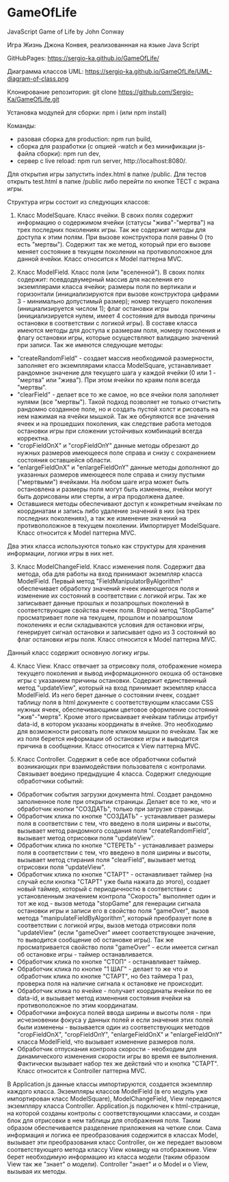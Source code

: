 # GameOfLife
JavaScript Game of Life by John Conway

Игра Жизнь Джона Конвея, реализованнная на языке Java Script

GitHubPages: https://sergio-ka.github.io/GameOfLife/

Диаграмма классов UML: https://sergio-ka.github.io/GameOfLife/UML-diagram-of-class.png

Клонирование репозитория:
git clone https://github.com/Sergio-Ka/GameOfLife.git

Установка модулей для сборки:
npm i (или npm install)

Команды:
- разовая сборка для production: npm run build,
- сборка для разработки (с опцией -watch и без минификации js-файла сборки): npm run dev,
- сервер с live reload: npm run server, http://localhost:8080/.

Для открытия игры запустить index.html в папке /public. Для тестов открыть test.html в папке /public либо перейти по кнопке ТЕСТ с экрана игры.

Структура игры состоит из следующих классов:

1. Класс ModelSquare. Класс ячейки. В своих полях содержит информацию о содержимом ячейки (статусы "жива"-"мертва") на трех последних поколениях игры. Так же содержит методы для доступа к этим полям. При вызове конструктора поля равны 0 (то есть "мертвы"). Содержит так же метод, который при его вызове меняет состояние в текущем поколении на противоположное для данной ячейки. Класс относится к Model паттерна MVC.

2. Класс ModelField. Класс поля (или "вселенной"). В своих полях содержит: псевдодвумерный массив для населения его экземплярами класса ячейки; размеры поля по вертикали и горизонтали (инициализируются при вызове конструктора цифрами 3 - минимально допустимый размер); номер текущего поколения (инициализируется числом 1); флаг остановки игры (инициализируется нулем, имеет 4 состояния для вывода причины остановки в соответствии с логикой игры). В составе класса имеются методы для доступа к размерам поля, номеру поколения и флагу остановки игры, которые осуществляют валидацию значений при записи. Так же имеются следующие методы:
+ "createRandomField" - создает массив необходимой размерности, заполняет его экземплярами класса ModelSquare, устанавливает рандомное значение для текущего шага у каждой ячейки (0 или 1 - "мертва" или "жива"). При этом ячейки по краям поля всегда "мертвы".
+ "clearField" - делает все то же самое, но все ячейки поля заполняет нулями (все "мертвы"). Такой подход позволяет не только отчистить рандомно созданное поле, но и создать пустой холст и рисовать на нем нажимая на ячейки мышкой. Так же обнуляются все значения ячеек и на прошедших поколения, как следствие работа методов остановки игры при сложении устойчивых комбинаций всегда корректна.
+ "cropFieldOnX" и "cropFieldOnY" данные методы обрезают до нужных размеров имеющееся поле справа и снизу с сохранением состояния оставшейся области.
+ "enlargeFieldOnX" и "enlargeFieldOnY" данные методы дополняют до указанных размеров имеющееся поле справа и снизу пустыми ("мертвыми") ячейками. На любом шаге игра может быть остановлена и размеры поля могут быть изменены, ячейки могут быть дорисованы или стерты, а игра продолжена далее.
+ Оставшиеся методы обеспечивают доступ к конкретным ячейкам по координатам и запись либо удаление значений в них (на трех последних поколениях), а так же изменение значений на противоположное в текущем поколении. 
Импортирует ModelSquare. Класс относится к Model паттерна MVC.

Два этих класса используются только как структуры для хранения информации, логики игры в них нет.

3. Класс ModelChangeField. Класс изменения поля. Содержит два метода, оба для работы на вход принимают экземпляр класса ModelField. Первый метод "FieldManipulatorByAlgorithm" обеспечивает обработку значений ячеек имеющегося поля и изменение их состояний в соответствии с логикой игры. Так же записывает данные прошлых и позапрошлых поколений в соответствующие свойства ячеек поля. Второй метод "StopGame" просматривает поле на текущем, прошлом и позапрошлом поколениях и если складываются условия для остановки игры, генерирует сигнал остановки и записывает одно из 3 состояний во флаг остановки игры поля. Класс относится к Model паттерна MVC.

Данный класс содержит основную логику игры.

4. Класс View. Класс отвечает за отрисовку поля, отображение номера текущего поколения и вывод информационного окошка об остановке игры с указанием причины остановки. Содержит единственный метод "updateView", который на вход принимает экземпляр класса ModelField. Из него берет данные о состоянии ячеек, создает таблицу поля в html документе с соответствующим классами CSS нужных ячеек, обеспечивающими цветовое оформление состояний "жив"-"мертв". Кроме этого присваивает ячейкам таблицы атрибут data-id, в котором указаны координаты в ячейке. Это необходимо для возможности рисовать поле кликом мышки по ячейкам. Так же из поля берется информации об остановке игры и выводится причина в сообщении. Класс относится к View паттерна MVC.

5. Класс Controller. Содержит в себе все обработчики событий возникающих при взаимодействии пользователя с контролами. Связывает воедино предыдущие 4 класса. Содержит следующие обработчики событий:
+ Обработчик события загрузки документа html. Создает рандомно заполненное поле при открытии страницы. Делает все то же, что и обработчик кнопки "СОЗДАТЬ", только при загрузке страницы.
+ Обработчик клика по кнопке "СОЗДАТЬ" - устанавливает размеры поля в соответствии с тем, что введено в поля ширины и высоты, вызывает метод рандомного создания поля "createRandomField", вызывает метод отрисовки поля "updateView".
+ Обработчик клика по кнопке "СТЕРЕТЬ" - устанавливает размеры поля в соответствии с тем, что введено в поля ширины и высоты, вызывает метод стирания поля "clearField", вызывает метод отрисовки поля "updateView".
+ Обработчик клика по кнопке "СТАРТ" - останавливает таймер (на случай если кнопка "СТАРТ" уже была нажата до этого), создает новый таймер, который с периодичностю в соответствии с установленным значением контрола "Скорость" выполняет один и тот же код - вызов метода "stopGame" для генерации сигнала остановки игры и записи его в свойство поля "gameOver", вызов метода "manipulateFieldByAlgorithm", который преобразует поле в соответствии с логикой игры, вызов метода отрисовки поля "updateView" (если "gameOver" имеет соответствующее значение, то выводится сообщение об остановке игры). Так же просматривается свойство поля "gameOver" - если имеется сигнал об остановке игры - таймер останавливается.
+ Обработчик клика по кнопке "СТОП" - останавливает таймер.
+ Обработчик клика по кнопке "1 ШАГ" - делает то же что и обработчик клика по кнопке "СТАРТ", но без таймера 1 раз, проверка поля на наличие сигнала к остановке не происходит.
+ Обработчик клика по ячейке - получает координаты ячейки по ее data-id, и вызывает метод изменения состояния ячейки на противоположное по этим координатам.
+ Обработчики анфокуса полей ввода ширины и высоты поля - при исчезновении фокуса у данных полей и если значения этих полей были изменены - вызывается один из соответствующих методов "cropFieldOnX", "cropFieldOnY", "enlargeFieldOnX" и "enlargeFieldOnY" класса ModelField, что вызывает изменение размеров поля.
+ Обработчик отпускания контрола скорости - необходим для динамического изменения скорости игры во время ее выполнения. Фактически вызывает набор тех же действий что и кнопка "СТАРТ".
Класс относится к Controller паттерна MVC.

В Application.js данные классы импортируются, создается экземпляр каждого класса. Экземпляры классов ModelField (в его модуль уже импортирован класс ModelSquare), ModelChangeField, View передаются экземпляру класса Controller. Application.js подключен к html-странице, на которой созданы контролы с соответствующими классами, и создан блок для отрисовки в нем таблицы для отображения поля. Таким образом обеспечивается разделение приложения на четкие слои. Сама информация и логика ее преобразования содержится в классах Model, вызывает эти преобразования класс Controller, он же передает вызовом соответствующего метода классу View команду на отображение. View берет необходимую информацию из класса модели (таким образом View так же "знает" о модели). Controller "знает" и о Model и о View, вызывая их методы.